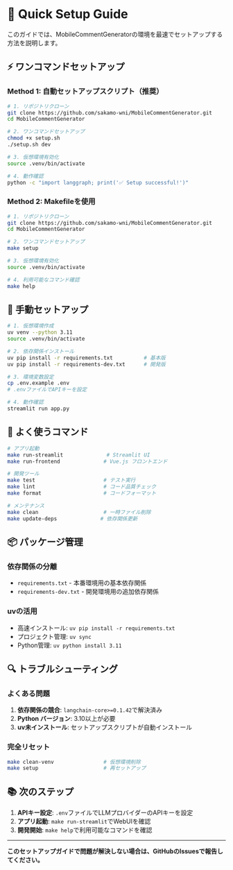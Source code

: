 # 🚀 Quick Setup Guide

このガイドでは、MobileCommentGeneratorの環境を最速でセットアップする方法を説明します。

## ⚡ ワンコマンドセットアップ

### Method 1: 自動セットアップスクリプト（推奨）

```bash
# 1. リポジトリクローン
git clone https://github.com/sakamo-wni/MobileCommentGenerator.git
cd MobileCommentGenerator

# 2. ワンコマンドセットアップ
chmod +x setup.sh
./setup.sh dev

# 3. 仮想環境有効化
source .venv/bin/activate

# 4. 動作確認
python -c "import langgraph; print('✅ Setup successful!')"
```

### Method 2: Makefileを使用

```bash
# 1. リポジトリクローン
git clone https://github.com/sakamo-wni/MobileCommentGenerator.git
cd MobileCommentGenerator

# 2. ワンコマンドセットアップ
make setup

# 3. 仮想環境有効化
source .venv/bin/activate

# 4. 利用可能なコマンド確認
make help
```

## 🔧 手動セットアップ

```bash
# 1. 仮想環境作成
uv venv --python 3.11
source .venv/bin/activate

# 2. 依存関係インストール
uv pip install -r requirements.txt          # 基本版
uv pip install -r requirements-dev.txt      # 開発版

# 3. 環境変数設定
cp .env.example .env
# .envファイルでAPIキーを設定

# 4. 動作確認
streamlit run app.py
```

## 🎯 よく使うコマンド

```bash
# アプリ起動
make run-streamlit              # Streamlit UI
make run-frontend              # Vue.js フロントエンド

# 開発ツール
make test                      # テスト実行
make lint                      # コード品質チェック
make format                    # コードフォーマット

# メンテナンス
make clean                     # 一時ファイル削除
make update-deps              # 依存関係更新
```

## 📦 パッケージ管理

### 依存関係の分離
- `requirements.txt` - 本番環境用の基本依存関係
- `requirements-dev.txt` - 開発環境用の追加依存関係

### uvの活用
- 高速インストール: `uv pip install -r requirements.txt`
- プロジェクト管理: `uv sync`
- Python管理: `uv python install 3.11`

## 🔍 トラブルシューティング

### よくある問題
1. **依存関係の競合**: `langchain-core>=0.1.42`で解決済み
2. **Python バージョン**: 3.10以上が必要
3. **uv未インストール**: セットアップスクリプトが自動インストール

### 完全リセット
```bash
make clean-venv                # 仮想環境削除
make setup                     # 再セットアップ
```

## 📚 次のステップ

1. **APIキー設定**: `.env`ファイルでLLMプロバイダーのAPIキーを設定
2. **アプリ起動**: `make run-streamlit`でWebUIを確認
3. **開発開始**: `make help`で利用可能なコマンドを確認

---

**このセットアップガイドで問題が解決しない場合は、GitHubのIssuesで報告してください。**